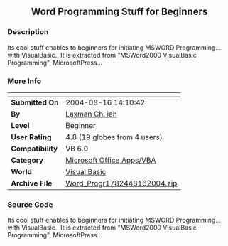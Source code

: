 ﻿<div align="center">

## Word Programming Stuff for Beginners


</div>

### Description

Its cool stuff enables to beginners for initiating MSWORD Programming... with VisualBasic.. It is extracted from "MSWord2000 VisualBasic Programming", MicrosoftPress...
 
### More Info
 


<span>             |<span>
---                |---
**Submitted On**   |2004-08-16 14:10:42
**By**             |[Laxman Ch\. iah](https://github.com/Planet-Source-Code/PSCIndex/blob/master/ByAuthor/laxman-ch-iah.md)
**Level**          |Beginner
**User Rating**    |4.8 (19 globes from 4 users)
**Compatibility**  |VB 6\.0
**Category**       |[Microsoft Office Apps/VBA](https://github.com/Planet-Source-Code/PSCIndex/blob/master/ByCategory/microsoft-office-apps-vba__1-42.md)
**World**          |[Visual Basic](https://github.com/Planet-Source-Code/PSCIndex/blob/master/ByWorld/visual-basic.md)
**Archive File**   |[Word\_Progr1782448162004\.zip](https://github.com/Planet-Source-Code/laxman-ch-iah-word-programming-stuff-for-beginners__1-55598/archive/master.zip)





### Source Code

Its cool stuff enables to beginners for initiating MSWORD Programming... with VisualBasic.. It is extracted from "MSWord2000 VisualBasic Programming", MicrosoftPress...

